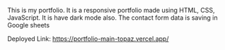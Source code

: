 This is my portfolio. 
It is a responsive portfolio made using HTML, CSS, JavaScript. It is have dark mode also. The contact form data is saving in Google sheets

Deployed Link: https://portfolio-main-topaz.vercel.app/

